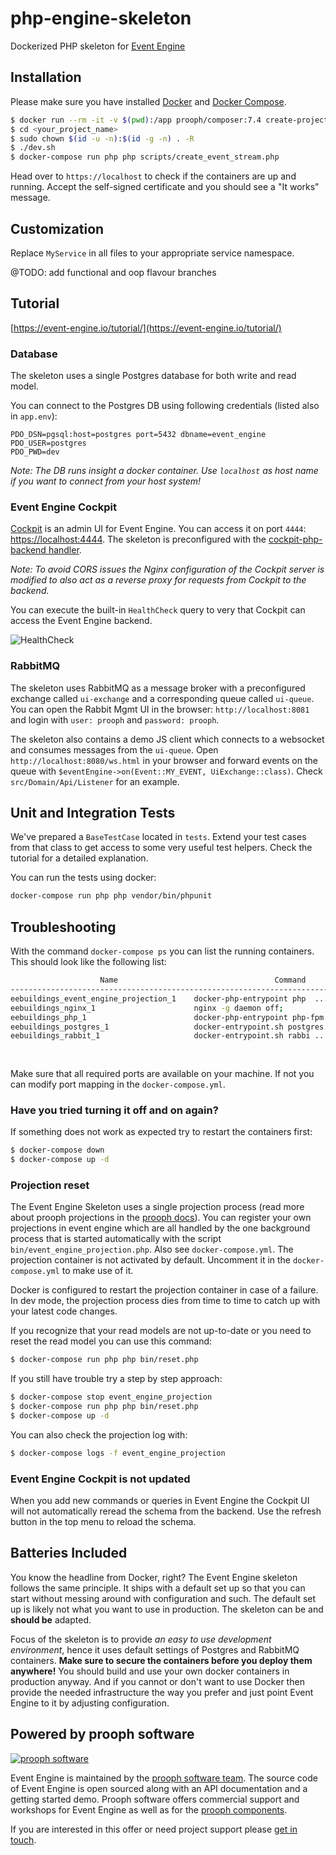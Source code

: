 # php-engine-skeleton

Dockerized PHP skeleton for [Event Engine](https://event-engine.io)

## Installation
Please make sure you have installed [Docker](https://docs.docker.com/engine/installation/ "Install Docker") and [Docker Compose](https://docs.docker.com/compose/install/ "Install Docker Compose").

```bash
$ docker run --rm -it -v $(pwd):/app prooph/composer:7.4 create-project event-engine/php-engine-skeleton <your_project_name>
$ cd <your_project_name>
$ sudo chown $(id -u -n):$(id -g -n) . -R
$ ./dev.sh
$ docker-compose run php php scripts/create_event_stream.php
```

Head over to `https://localhost` to check if the containers are up and running.
Accept the self-signed certificate and you should see a "It works" message.

## Customization

Replace `MyService` in all files to your appropriate service namespace.

@TODO: add functional and oop flavour branches

## Tutorial

[https://event-engine.io/tutorial/](https://event-engine.io/tutorial/)

### Database

The skeleton uses a single Postgres database for both write and read model.

You can connect to the Postgres DB using following credentials (listed also in `app.env`):

```dotenv
PDO_DSN=pgsql:host=postgres port=5432 dbname=event_engine
PDO_USER=postgres
PDO_PWD=dev
```

*Note: The DB runs insight a docker container. Use `localhost` as host name if you want to connect from your host system!*

### Event Engine Cockpit
[Cockpit](https://github.com/event-engine/cockpit) is an admin UI for Event Engine. You can access it on port `4444`: [https://localhost:4444](https://localhost:4444).
The skeleton is preconfigured with the [cockpit-php-backend handler](https://github.com/event-engine/cockpit-php-backend).

*Note: To avoid CORS issues the Nginx configuration of the Cockpit server is modified to also act as a reverse proxy for requests from Cockpit to the backend.*

You can execute the built-in `HealthCheck` query to very that Cockpit can access the Event Engine backend.

![HealthCheck](https://github.com/event-engine/php-engine-skeleton/blob/master/docs/assets/cockpit_health_check.png?raw=true)

### RabbitMQ

The skeleton uses RabbitMQ as a message broker with a preconfigured exchange called `ui-exchange` and a corresponding
queue called `ui-queue`. You can open the Rabbit Mgmt UI in the browser: `http://localhost:8081` and login with `user: prooph`
and `password: prooph`.

The skeleton also contains a demo JS client which connects to a websocket and consumes messages from the `ui-queue`.
Open `http://localhost:8080/ws.html` in your browser and forward events on the queue with `$eventEngine->on(Event::MY_EVENT, UiExchange::class)`.
Check `src/Domain/Api/Listener` for an example.

## Unit and Integration Tests

We've prepared a `BaseTestCase` located in `tests`. Extend your test cases from that class to get access to some very useful test helpers.
Check the tutorial for a detailed explanation.

You can run the tests using docker:

```bash
docker-compose run php php vendor/bin/phpunit
```

## Troubleshooting

With the command `docker-compose ps` you can list the running containers. This should look like the following list:

```bash
                    Name                                   Command               State                             Ports                           
---------------------------------------------------------------------------------------------------------------------------------------------------
eebuildings_event_engine_projection_1    docker-php-entrypoint php  ...   Up                                                                
eebuildings_nginx_1                      nginx -g daemon off;             Up      0.0.0.0:443->443/tcp, 0.0.0.0:8080->80/tcp                
eebuildings_php_1                        docker-php-entrypoint php-fpm    Up      9000/tcp                                                  
eebuildings_postgres_1                   docker-entrypoint.sh postgres    Up      0.0.0.0:5432->5432/tcp                                    
eebuildings_rabbit_1                     docker-entrypoint.sh rabbi ...   Up      0.0.0.0:8081->15671/tcp, 15672/tcp,                       
                                                                                         0.0.0.0:15691->15691/tcp, 25672/tcp, 4369/tcp, 5671/tcp,  
                                                                                         5672/tcp 
```

Make sure that all required ports are available on your machine. If not you can modify port mapping in the `docker-compose.yml`.

### Have you tried turning it off and on again?

If something does not work as expected try to restart the containers first:

```bash
$ docker-compose down
$ docker-compose up -d
```

### Projection reset

The Event Engine Skeleton uses a single projection process (read more about prooph projections in the [prooph docs](http://docs.getprooph.org/event-store/projections.html#3-4)).
You can register your own projections in event engine which are all handled by the one background process that is started automatically
with the script `bin/event_engine_projection.php`. Also see `docker-compose.yml`. 
The projection container is not activated by default. Uncomment it in the `docker-compose.yml` to make use of it. 

Docker is configured to restart the projection container in case of a failure. 
In dev mode, the projection process dies from time to time to catch up with your latest code changes.

If you recognize that your read models are not up-to-date or you need to reset the read model you can use this command:

```bash
$ docker-compose run php php bin/reset.php
```

If you still have trouble try a step by step approach:

```bash
$ docker-compose stop event_engine_projection
$ docker-compose run php php bin/reset.php
$ docker-compose up -d
```

You can also check the projection log with:

```bash
$ docker-compose logs -f event_engine_projection
```

### Event Engine Cockpit is not updated

When you add new commands or queries in Event Engine the Cockpit UI will not automatically reread the schema from the backend.
Use the refresh button in the top menu to reload the schema.


## Batteries Included

You know the headline from Docker, right?
The Event Engine skeleton follows the same principle. It ships with a default set up so that you can start without messing around with configuration and such.
The default set up is likely not what you want to use in production. The skeleton can be and **should be** adapted.

Focus of the skeleton is to provide *an easy to use development environment*, hence it uses default settings of Postgres and RabbitMQ containers.
**Make sure to secure the containers before you deploy them anywhere!** You should build and use your own docker containers in production anyway.
And if you cannot or don't want to use Docker then provide the needed infrastructure the way you prefer and just point Event Engine to it by adjusting configuration.

## Powered by prooph software

[![prooph software](https://github.com/codeliner/php-ddd-cargo-sample/blob/master/docs/assets/prooph-software-logo.png)](http://prooph.de)

Event Engine is maintained by the [prooph software team](http://prooph-software.de/). The source code of Event Engine 
is open sourced along with an API documentation and a getting started demo. Prooph software offers commercial support and workshops
for Event Engine as well as for the [prooph components](http://prooph.de).

If you are interested in this offer or need project support please [get in touch](http://getprooph.org/#get-in-touch).

